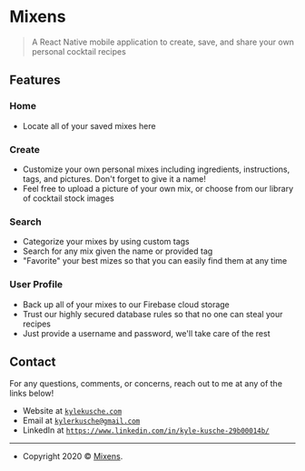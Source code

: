 # Mixens

> A React Native mobile application to create, save, and share your own personal cocktail recipes

## Features
### Home
- Locate all of your saved mixes here

### Create
- Customize your own personal mixes including ingredients, instructions, tags, and pictures. Don't forget to give it a name!
- Feel free to upload a picture of your own mix, or choose from our library of cocktail stock images

### Search
- Categorize your mixes by using custom tags
- Search for any mix given the name or provided tag
- "Favorite" your best mizes so that you can easily find them at any time

### User Profile
- Back up all of your mixes to our Firebase cloud storage
- Trust our highly secured database rules so that no one can steal your recipes
- Just provide a username and password, we'll take care of the rest

## Contact

For any questions, comments, or concerns, reach out to me at any of the links below!

- Website at <a href="http://kylekusche.com" target="_blank">`kylekusche.com`</a>
- Email at <a href="mailto:kylerkusche@gmail.com" target="_blank">`kylerkusche@gmail.com`</a>
- LinkedIn at <a href ="https://www.linkedin.com/in/kyle-kusche-29b00014b/" target="_blank">`https://www.linkedin.com/in/kyle-kusche-29b00014b/`</a>

---

- Copyright 2020 © <a href="http://kylekusche.com" target="_blank">Mixens</a>.
